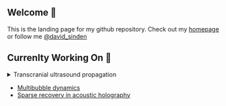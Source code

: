 ## Welcome :wave:

<!-- [![Twitter Badge](https://img.shields.io/badge/Twitter-Profile-informational?style=flat&logo=twitter&logoColor=white&color=1CA2F1)](https://twitter.com/david_sinden) -->

This is the landing page for my github repository. Check out my [homepage](https://djps.github.io) or follow me [@david_sinden](https://twitter.com/david_sinden)

## Currenlty Working On :telescope:

<details>
  <summary>Transcranial ultrasound propagation</summary>
  For therapy <i>and</i> imaging; using accelerated acoustic and elastic models. 
</details>

* [Multibubble dynamics](https://github.com/djps/lyapunov) 
* [Sparse recovery in acoustic holography](https://github.com/djps/MatrixCompletion)


<!-- 

![GitHub stats](https://github-readme-stats.vercel.app/api?username=djps)

[![Top Langs](https://github-readme-stats.vercel.app/api/top-langs/?username=djps)]()

![Streak](https://github-readme-streak-stats.herokuapp.com/?user=djps)

[![](https://visitcount.itsvg.in/api?id=djps&icon=0&color=1)](https://visitcount.itsvg.in)




## Papers :scroll:

* [something](here)

*******

## `whoami`

Places


![Python](https://img.shields.io/badge/Python-Expert-green)
![Bash](https://img.shields.io/badge/Bash-Intermediate-yellow)
![MATLAB](https://img.shields.io/badge/MATLAB-Expert-green)

### 📬 Get in Touch


> * [Bremen](https://en.wikipedia.org/wiki/Bremen) - _Bremen_
> * [Sunbury](https://en.wikipedia.org/wiki/Sunbury-on-Thames) - _Sunbury_
> * [Mile End](https://en.wikipedia.org/wiki/Mile_End) - _East London_

📫 How to reach me: Twitter [@david_sinden](twitter.com/david_sinden)

**djps/djps** is a ✨ _special_ ✨ repository because its `README.md` (this file) appears on your GitHub profile.

<img align="right" src="https://github.com/kmt901/kmt901/blob/master/kaya_illustration.PNG" alt="Illustration of Kaya speaking at a conference with coding bubbles in background" width=350px height=465px/>

Here are some ideas to get you started:

- 🔭 I’m currently working on ...
- 🌱 I’m currently learning ...
- 👯 I’m looking to collaborate on ...
- 🤔 I’m looking for help with ...
- 💬 Ask me about ...
- 📫 How to reach me: Twitter [@david_sinden](twitter.com/david_sinden), GitHub: [github.com/djps](github.com/djps)
- 😄 Pronouns: ...
- ⚡ Fun fact: ...


### 🧰 Languages and Tools

<img align="left" alt="Git" width="30px" style="padding-right:10px;" src="https://cdn.jsdelivr.net/gh/devicons/devicon/icons/git/git-original.svg" />
<img align="left" alt="CMAKE" width="30px" style="padding-right:10px;" src="https://cdn.jsdelivr.net/gh/devicons/devicon/icons/cmake/cmake-original.svg" />
<img align="left" alt="Fortran" width="30px" style="padding-right:10px;" src="https://cdn.jsdelivr.net/gh/devicons/devicon/icons/fortran/fortran-original.svg" />

<img align="left" alt="HTML" width="30px" style="padding-right:10px;" src="https://cdn.jsdelivr.net/gh/devicons/devicon/icons/html5/html5-plain.svg" />
<img align="left" alt="CSS" width="30px" style="padding-right:10px;" src="https://cdn.jsdelivr.net/gh/devicons/devicon/icons/css3/css3-plain.svg" />

<img align="left" alt="HUGO" width="30px" style="padding-right:10px;" src="https://cdn.jsdelivr.net/gh/devicons/devicon/icons/hugo/hugo-plain.svg" />
<img align="left" alt="tailwindcss" width="30px" style="padding-right:10px;" src="https://cdn.jsdelivr.net/gh/devicons/devicon/icons/tailwindcss/tailwindcss-original-wordmark.svg" />

<img align="left" alt="Python" width="30px" style="padding-right:10px;" src="https://cdn.jsdelivr.net/gh/devicons/devicon/icons/python/python-plain.svg" />

<img align="left" alt="gcc" width="30px" style="padding-right:10px;" src="https://cdn.jsdelivr.net/gh/devicons/devicon/icons/gcc/gcc-original.svg" />
<img align="left" alt="matlab" width="30px" style="padding-right:10px;" src="https://cdn.jsdelivr.net/gh/devicons/devicon/icons/matlab/matlab-original.svg" />

<img align="left" alt="latex" width="30px" style="padding-right:10px;" src="https://cdn.jsdelivr.net/gh/devicons/devicon/icons/latex/latex-original.svg" />

<img align="left" alt="Bash" width="30px" style="padding-right:10px;" src="https://cdn.jsdelivr.net/gh/devicons/devicon/icons/bash/bash-plain.svg" />
<br />

---

### 📊 Github Stats 

![](https://github-readme-stats.vercel.app/api?username=djps&theme=dark&hide_border=false&include_all_commits=true&count_private=false)<br/>

![](https://github-readme-streak-stats.herokuapp.com/?user=djps&theme=dark&hide_border=false)<br/>

[![GitHub Streak](https://github-readme-streak-stats.herokuapp.com?user=djps)](https://git.io/streak-stats)

![](https://github-readme-stats.vercel.app/api/top-langs/?username=djps&theme=dark&hide_border=false&include_all_commits=true&count_private=false&layout=compact)

-->

